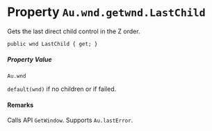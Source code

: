# Property `Au.wnd.getwnd.LastChild`

Gets the last direct child control in the Z order.

```
public wnd LastChild { get; }
```

##### Property Value

`Au.wnd`

`default(wnd)` if no children or if failed.

#### Remarks

Calls API `GetWindow`. Supports `Au.lastError`.